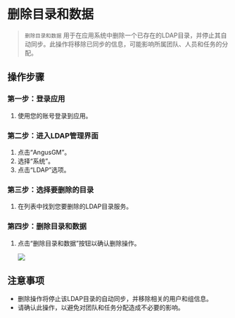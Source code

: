 # 删除目录和数据

> `删除目录和数据` 用于在应用系统中删除一个已存在的LDAP目录，并停止其自动同步。此操作将移除已同步的信息，可能影响所属团队、人员和任务的分配。

## 操作步骤

### 第一步：登录应用

1. 使用您的账号登录到应用。

### 第二步：进入LDAP管理界面

1. 点击“AngusGM”。
2. 选择“系统”。
3. 点击“LDAP”选项。

### 第三步：选择要删除的目录

1. 在列表中找到您要删除的LDAP目录服务。

### 第四步：删除目录和数据

1. 点击“删除目录和数据”按钮以确认删除操作。

   ![](https://bj-c1-prod-files.xcan.cloud/storage/pubapi/v1/file/ldap-deleteall.png?fid=207887590483820806&fpt=gEVLRlkFEn4ki5N6Jaj6EZL657CCXxCcF1h80KbR)

## 注意事项

- 删除操作将停止该LDAP目录的自动同步，并移除相关的用户和组信息。
- 请确认此操作，以避免对团队和任务分配造成不必要的影响。